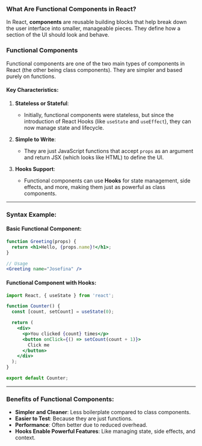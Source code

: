 ### What Are Functional Components in React?

In React, **components** are reusable building blocks that help break down the user interface into smaller, manageable pieces. They define how a section of the UI should look and behave.

### Functional Components

Functional components are one of the two main types of components in React (the other being class components). They are simpler and based purely on functions.

#### Key Characteristics:
1. **Stateless or Stateful**:
   - Initially, functional components were stateless, but since the introduction of React Hooks (like `useState` and `useEffect`), they can now manage state and lifecycle.

2. **Simple to Write**:
   - They are just JavaScript functions that accept `props` as an argument and return JSX (which looks like HTML) to define the UI.

3. **Hooks Support**:
   - Functional components can use **Hooks** for state management, side effects, and more, making them just as powerful as class components.

---

### Syntax Example:

#### Basic Functional Component:
```jsx
function Greeting(props) {
  return <h1>Hello, {props.name}!</h1>;
}

// Usage
<Greeting name="Josefina" />
```

#### Functional Component with Hooks:
```jsx
import React, { useState } from 'react';

function Counter() {
  const [count, setCount] = useState(0);

  return (
    <div>
      <p>You clicked {count} times</p>
      <button onClick={() => setCount(count + 1)}>
        Click me
      </button>
    </div>
  );
}

export default Counter;
```

---

### Benefits of Functional Components:
- **Simpler and Cleaner**: Less boilerplate compared to class components.
- **Easier to Test**: Because they are just functions.
- **Performance**: Often better due to reduced overhead.
- **Hooks Enable Powerful Features**: Like managing state, side effects, and context.

